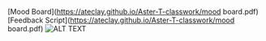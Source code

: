 
[Mood Board](https://ateclay.github.io/Aster-T-classwork/mood board.pdf)
[Feedback Script](https://ateclay.github.io/Aster-T-classwork/mood board.pdf)
![ALT TEXT](https://ateclay.github.io/Aster-T-classwork/FILENAME.JPG)
